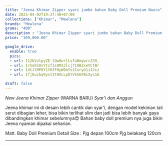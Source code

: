 ```yaml
---
title: "Jeena Khimar Zipper syari jumbo bahan Baby Doll Premium Naura"
date: 2023-04-02T19:37:48+07:00
collections: ["Khimar", "Mewlena"]
brands: "Mewlena"
grams: "400"
description : "Jeena Khimar Zipper syari jumbo bahan Baby Doll Premium Naura"
price: "169,000.00"

google_drive:
  enable: true
  pics:
  - url: 112bVulpyZE-lQw8wrlLsTaBmywrcZ39_
  - url: 1r5e5SOvYtzfJs8M3Jlcj7IOBZxeVCtBr
  - url: 14tJlMP8Y1fHJFHyW9oYsJIuryG1i3Jcz
  - url: 1fjEuzbq9ystZtHXLLpDtVkGGFBiXys1A

draft: false
---
```


*New Jeena Khimar Zipper* (WARNA BARU)
_Syar'i dan Anggun_

Jeena khimar ini di desain lebih cantik dan syar'i, dengan model kekinian tali serut dibagian leher, bisa bikin terlihat slim dan jadi bisa lebih banyak gaya dibandingkan khimar sebelumnya😍
Bahan baby doll premium nya juga bikin Jeena nyaman dipakai seharian. 

Matt. Baby Doll Premium
Detail Size : 
Pjg depan 100cm
Pjg belakang 120cm

----------    
